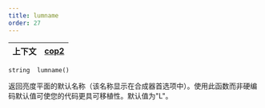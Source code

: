 ```yaml
---
title: lumname
order: 27
---
```

| 上下文 | [cop2](../contexts/cop2.html) |
| --- | --- |

`string  lumname()`

返回亮度平面的默认名称（该名称显示在合成器首选项中）。使用此函数而非硬编码默认值可使您的代码更具可移植性。默认值为"L"。
